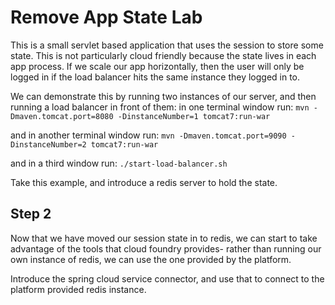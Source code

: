 # Remove App State Lab

This is a small servlet based application that uses the session to store some state.
This is not particularly cloud friendly because the state lives in each app process.
If we scale our app horizontally, then the user will only be logged in if the load balancer
hits the same instance they logged in to.

We can demonstrate this by running two instances of our server, and then running a load balancer in front of them:
in one terminal window run:
`mvn -Dmaven.tomcat.port=8080 -DinstanceNumber=1 tomcat7:run-war`

and in another terminal window run:
`mvn -Dmaven.tomcat.port=9090 -DinstanceNumber=2 tomcat7:run-war`

and in a third window run:
`./start-load-balancer.sh`

Take this example, and introduce a redis server to hold the state.

## Step 2

Now that we have moved our session state in to redis, we can start to take
advantage of the tools that cloud foundry provides- rather than running our
 own instance of redis, we can use the one provided by the platform.
 
 Introduce the spring cloud service connector, and use that to connect to 
 the platform provided redis instance.